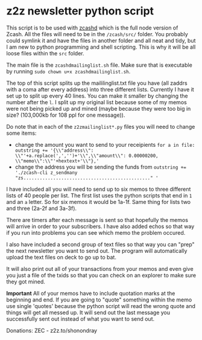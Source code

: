# z2z newsletter python script

This script is to be used with [zcashd](https://github.com/zcash/zcash) which is the full node version of Zcash.
All the files will need to be in the `/zcash/src/` folder. You probably could symlink it and have the files in another folder
and all neat and tidy, but I am new to python programming and shell scripting. This is why it will be all loose files within the `src` folder.

The main file is the `zcashdmailinglist.sh` file. Make sure that is executable by running `sudo chown u+x zcashdmailinglist.sh`. 

The top of this script splits up the maililinglist.txt file you have (all zaddrs with a coma after every address) into three different lists.
Currently I have it set up to split up every 40 lines. You can make it smaller by changing the number after the `l`. I split up my original list because some of my memos were not being picked up and mined (maybe because they were too big in size? (103,000kb for 108 ppl for one message)). 

Do note that in each of the `z2zmailinglist*.py` files you will need to change some items:
* change the amount you want to send to your receipients
`for a in file:
    outstring += '{\\"address\\": \\"'+a.replace(',','')+'\\",\\"amount\\": 0.00000200, \\"memo\\":\\"'+hextext+'\\"},'`
* change the address you will be sending the funds from
`outstring += './zcash-cli z_sendmany "zs..............................................." '`

I have included all you will need to send up to six memos to three different lists of 40 people per list. The first list uses the python scripts that end in `1` and an `a` letter. So for six memos it would be 1a-1f. Same thing for lists two and three (2a-2f and 3a-3f).

There are timers after each message is sent so that hopefully the memos will arrive in order to your subscribers. I have also added echos so that way if you run into problems you can see which memo the problem occured. 

I also have included a second group of text files so that way you can "prep" the next newsletter you want to send out. The program will automatically upload the text files on deck to go up to bat.

It will also print out all of your transactions from your memos and even give you just a file of the txids so that you can check on an explorer to make sure they got mined. 

**Important** All of your memos have to include quotation marks at the beginning and end. If you are going to "quote" something within the memo use single 'quotes' because the python script will read the wrong quote and things will get all messed up. It will send out the last message you successfully sent out instead of what you want to send out. 

Donations:
ZEC - z2z.to/shonondray